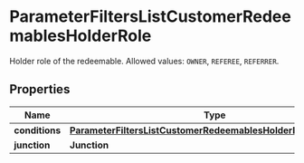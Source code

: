 

# ParameterFiltersListCustomerRedeemablesHolderRole

Holder role of the redeemable. Allowed values: `OWNER`, `REFEREE`, `REFERRER`.

## Properties

| Name | Type | Description | Notes |
|------------ | ------------- | ------------- | -------------|
|**conditions** | [**ParameterFiltersListCustomerRedeemablesHolderRoleConditions**](ParameterFiltersListCustomerRedeemablesHolderRoleConditions.md) |  |  [optional] |
|**junction** | **Junction** |  |  [optional] |



